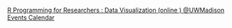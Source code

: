 [R Programming for Researchers : Data Visualization (online )   @UWMadison Events Calendar](https://qi.tc/qi/117968)